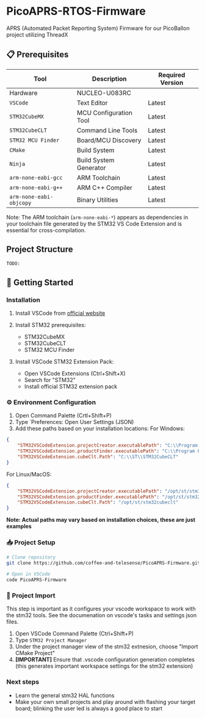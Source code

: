 # PicoAPRS-RTOS-Firmware
APRS (Automated Packet Reporting System) Firmware for our PicoBallon project utilizing ThreadX

## 📋 Prerequisites
| Tool | Description | Required Version |
|------|-------------|------------------|
| Hardware | NUCLEO-U083RC |        |
| `VSCode` | Text Editor | Latest |
| `STM32CubeMX` | MCU Configuration Tool | Latest |
| `STM32CubeCLT` | Command Line Tools | Latest |
| `STM32 MCU Finder` | Board/MCU Discovery | Latest |
| `CMake` | Build System | Latest |
| `Ninja` | Build System Generator | Latest |
| `arm-none-eabi-gcc` | ARM Toolchain | Latest |
| `arm-none-eabi-g++` | ARM C++ Compiler | Latest |
| `arm-none-eabi-objcopy` | Binary Utilities | Latest |

Note: The ARM toolchain (`arm-none-eabi-*`) appears as dependencies in your toolchain file generated by the STM32 VS Code Extension and is essential for cross-compilation.

## Project Structure
```bash
TODO: 
```

## 🚀 Getting Started

### Installation

1. Install VSCode from [official website](https://code.visualstudio.com/)

2. Install STM32 prerequisites:
   - STM32CubeMX
   - STM32CubeCLT
   - STM32 MCU Finder

3. Install VSCode STM32 Extension Pack:
   - Open VSCode Extensions (Ctrl+Shift+X)
   - Search for "STM32"
   - Install official STM32 extension pack

### ⚙️ Environment Configuration

1. Open Command Palette (Crtl+Shift+P)
2. Type `Preferences: Open User Settings (JSON)
3. Add these paths based on your installation locations:
For Windows:
```json
{
    "STM32VSCodeExtension.projectCreator.executablePath": "C:\\Program Files\\STMicroelectronics\\STM32Cube\\STM32CubeMX\\STM32CubeMX.exe",
    "STM32VSCodeExtension.productFinder.executablePath": "C:\\Program Files\\STMicroelectronics\\STM32Cube\\STM32CubeMCUFinder\\STM32CubeMCUFinder.exe",
    "STM32VSCodeExtension.cubeClt.Path": "C:\\ST\\STM32CubeCLT"
}
```

For Linux/MacOS:
```json
{
    "STM32VSCodeExtension.projectCreator.executablePath": "/opt/st/stm32cubemx/STM32CubeMX",
    "STM32VSCodeExtension.productFinder.executablePath": "/opt/st/stm32cubemcufinder/STM32CubeMCUFinder",
    "STM32VSCodeExtension.cubeClt.Path": "/opt/st/stm32cubeclt"
}
```
**Note: Actual paths may vary based on installation choices, these are just examples**

### 📥 Project Setup
```bash
# Clone repository
git clone https://github.com/coffee-and-telesense/PicoAPRS-Firmware.git

# Open in VSCode
code PicoAPRS-Firmware
```

### 🔧 Project Import
This step is important as it configures your vscode workspace to work with the stm32 tools. See the documenation on vscode's tasks and settings json files. 

1. Open VSCode Command Palette (Ctrl+Shift+P)
2. Type `STM32 Project Manager`
3. Under the project manager view of the stm32 extnesion, choose "Import CMake Project"
4. **[IMPORTANT]** Ensure that .vscode configuration generation completes (this generates important workspace settings for the stm32 extension)

### Next steps
- Learn the general stm32 HAL functions
- Make your own small projects and play around with flashing your target board; blinking the user led is always a good place to start


